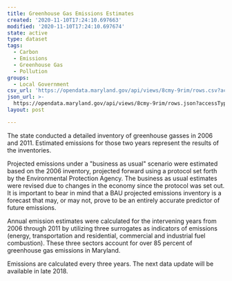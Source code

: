 ```yaml
---
title: Greenhouse Gas Emissions Estimates
created: '2020-11-10T17:24:10.697663'
modified: '2020-11-10T17:24:10.697674'
state: active
type: dataset
tags:
  - Carbon
  - Emissions
  - Greenhouse Gas
  - Pollution
groups:
  - Local Government
csv_url: 'https://opendata.maryland.gov/api/views/8cmy-9rim/rows.csv?accessType=DOWNLOAD'
json_url: >-
  https://opendata.maryland.gov/api/views/8cmy-9rim/rows.json?accessType=DOWNLOAD
layout: post

---
```

The state conducted a detailed inventory of greenhouse gasses in 2006 and 2011.  Estimated emissions for those two years represent the results of the inventories.  

Projected emissions under a "business as usual" scenario were estimated based on the 2006 inventory, projected forward using a protocol set forth by the Environmental Protection Agency.  The business as usual estimates were revised due to changes in the economy since the protocol was set out.  It is important to bear in mind that a BAU projected emissions inventory is a forecast that may, or may not, prove to be an entirely accurate predictor of future emissions. 

Annual emission estimates were calculated for the intervening years from 2006 through 2011 by utilizing three surrogates as indicators of emissions (energy, transportation and residential, commercial and industrial fuel combustion).  These three sectors account for over 85 percent of greenhouse gas emissions in Maryland.

Emissions are calculated every three years. The next data update will be available in late 2018.
